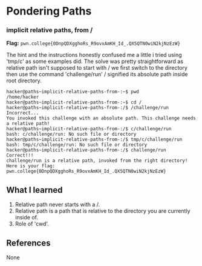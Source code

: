 # Pondering Paths 

### implicit relative paths, from /

**Flag:** `pwn.college{0DnpQDXgghoRs_R9ovxAmKH_Id_.QX5QTN0wiN2kjNzEzW}`

The hint and the instructions honestly confused me a little i tried using 'tmp/c' as some examples did. The solve was pretty straightforward as relative path isn't supposed to start with / we first switch to the directory then use the command 'challenge/run' / signified its absolute path inside root directory.

```
hacker@paths~implicit-relative-paths-from-:~$ pwd
/home/hacker
hacker@paths~implicit-relative-paths-from-:~$ cd /
hacker@paths~implicit-relative-paths-from-:/$ /challenge/run
Incorrect...
You invoked this challenge with an absolute path. This challenge needs a relative path!
hacker@paths~implicit-relative-paths-from-:/$ c/challenge/run
bash: c/challenge/run: No such file or directory
hacker@paths~implicit-relative-paths-from-:/$ tmp/c/challenge/run
bash: tmp/c/challenge/run: No such file or directory
hacker@paths~implicit-relative-paths-from-:/$ challenge/run
Correct!!!
challenge/run is a relative path, invoked from the right directory!
Here is your flag:
pwn.college{0DnpQDXgghoRs_R9ovxAmKH_Id_.QX5QTN0wiN2kjNzEzW}
```

## What I learned

1. Relative path never starts with a /.
2. Relative path is a path that is relative to the directory you are currently inside of.
3. Role of 'cwd'.

## References

None
